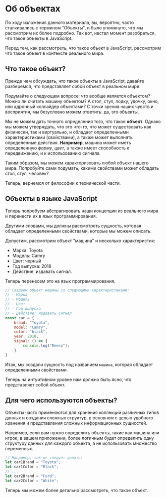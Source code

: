 # Об объектах

По ходу изложения данного материала, вы, вероятно, часто сталкивались с термином "Объекты", и было упомянуто, что мы рассмотрим их более подробно. Так вот, настал момент разобраться, что такое объекты в JavaScript.

Перед тем, как рассмотреть, что такое объект в JavaScript, рассмотрим что такое объект в контексте реального мира.

## Что такое объект?

Прежде чем обсуждать, что такое объекты в JavaScript, давайте разберемся, что представляет собой объект в реальном мире.

Подумайте о следующем вопросе: что вообще является объектом? Можно ли считать машину объектом? А стол, стул, лодку, удочку, окно, или адронный коллайдер объектами? С точки зрения наших чувств и восприятия, мы безусловно можем ответить: да, это объекты. 

Мы не можем дать точного определения того, что такое **объект**. Однако мы можем утверждать, что это _что-то_, что может существовать как физически, так и виртуально, и обладает определенными характеристиками (свойствами), а также может выполнять определенные действия. **Например**, машина может иметь определенную _форму_, _цвет_, а также имеет способность к передвижению, и к использованию сигнала.

Таким образом, мы можем характеризовать любой объект нашего мира. Попробуйте сами подумать, какими свойствами может обладать стол, стул, человек?

Теперь, вернемся от философии к технической части.

## Объекты в языке JavaScript

Теперь попробуем абстрагировать наши концепции из реального мира и перенести их в язык программирования.

Другими словами, мы должны рассмотреть сущность, которая обладает определенными свойствами, которые мы можем описать.

Допустим, рассмотрим объект "машина" и несколько характеристик:

- Марка: Toyota
- Модель: Camry
- Цвет: черный
- Год выпуска: 2018
- Действие: издавать сигнал.

Теперь перенесем это на язык программирования.

```js
// Создаем объект машины со следующими характеристиками:
// - Марка
// - Модель
// - Цвет
// - Год выпуска
// - Действие: издавать сигнал
const car = {
    brand: "Toyota",
    model: "Camry",
    color: "black",
    year: 2018,
    signal: () => {
        console.log("Beeep");
    }
}
```

Итак, мы создали сущность под названием `машина`, которая обладает определенными свойствами.

Теперь на интуитивном уровне нам должно быть ясно, что представляет собой объект.

## Для чего используются объекты?

Объекты часто применяются для хранения коллекций различных типов данных и создания сложных структур, в основном с целью удобного хранения и представления сложных информационных сущностей.

Например, если вам нужно определить объекты, такие как машина или игрок, в вашем приложении, более логичным будет определить одну структуру данных для каждого объекта, а не использовать множество переменных.

```javascript
// Например, так не следует делать:
let car1Brand = "Toyota";
let car1Color = "Black";
// ...
let car2Brand = "Ford";
let car2Color = "White";
```

Теперь мы можем более детально рассмотреть, что такое объект.

